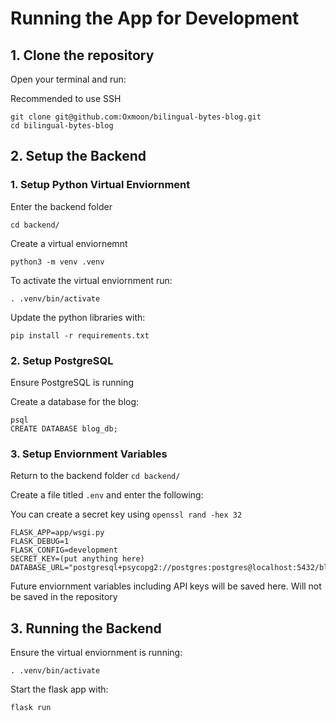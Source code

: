 # Running the App for Development

## 1. Clone the repository

Open your terminal and run:

Recommended to use SSH

```
git clone git@github.com:Oxmoon/bilingual-bytes-blog.git
cd bilingual-bytes-blog
```

## 2. Setup the Backend

### 1. Setup Python Virtual Enviornment

Enter the backend folder

```
cd backend/
```

Create a virtual enviornemnt

```
python3 -m venv .venv
```

To activate the virtual enviornment run:

```
. .venv/bin/activate
```

Update the python libraries with:

```
pip install -r requirements.txt
```

### 2. Setup PostgreSQL

Ensure PostgreSQL is running

Create a database for the blog:

```
psql
CREATE DATABASE blog_db;
```

### 3. Setup Enviornment Variables

Return to the backend folder `cd backend/`

Create a file titled `.env` and enter the following:

You can create a secret key using `openssl rand -hex 32`

```
FLASK_APP=app/wsgi.py
FLASK_DEBUG=1
FLASK_CONFIG=development
SECRET_KEY=(put anything here)
DATABASE_URL="postgresql+psycopg2://postgres:postgres@localhost:5432/blog_db"
```

Future enviornment variables including API keys will be saved here. Will not be saved in the repository

## 3. Running the Backend

Ensure the virtual enviornment is running:

```
. .venv/bin/activate
```

Start the flask app with:

```
flask run
```

